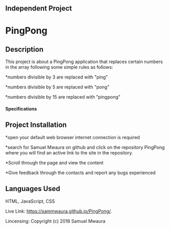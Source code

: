 ## Independent Project

# PingPong

## Description ##


This project is about a PingPong application that replaces certain numbers in the array following some simple rules as follows:

*numbers divisible by 3 are replaced with "ping"

*numbers divisible by 5 are replaced with "pong"

*numbers divisible by 15 are replaced with "pingpong"



#### Specifications ####















## Project Installation ##

*open your default web browser
internet connection is required

*search for Samuel Mwaura on github and click on the repository PingPong where you will find an active link to the site in the repository.

*Scroll through the page and view the content

*Give feedback through the contacts and report any bugs experienced


## Languages Used ##
HTML, JavaScript, CSS


Live Link: https://sammwaura.github.io/PingPong/.

Lincensing:
Copyright (c) 2018 Samuel Mwaura
